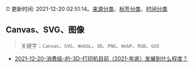 :alarm_clock: 更新时间: 2021-12-20 02:51:14。[来源分类](../README.md)、[标签分类](../TAGS.md)、[时间分类](../TIMELINE.md)

## Canvas、SVG、图像


> 关键字：`Canvas`、`SVG`、`WebGL`、`3D`、`PNG`、`WebP`、`RGB`、`GUI`



- [2021-12-20-消费级-的-3D-打印机目前（2021-年底）发展到什么程度？](https://www.v2ex.com/t/823262) 